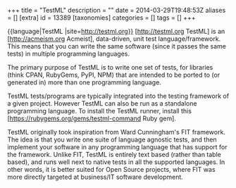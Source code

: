+++
title = "TestML"
description = ""
date = 2014-03-29T19:48:53Z
aliases = []
[extra]
id = 13389
[taxonomies]
categories = []
tags = []
+++

{{language|TestML
|site=http://testml.org}}
[http://testml.org TestML] is an [http://acmeism.org Acmeist], data-driven, unit test language/framework. This means that you can write the same software (since it passes the same tests) in multiple programming languages.

The primary purpose of TestML is to write one set of tests, for libraries (think CPAN, RubyGems, PyPI, NPM) that are intended to be ported to (or generated in) more than one programming language.

TestML tests/programs are typically integrated into the testing framework of a given project. However TestML can also be run as a standalone programming language. To install the TestML runner, install this [https://rubygems.org/gems/testml-command Ruby gem].

TestML originally took inspiration from Ward Cunningham's FIT framework. The idea is that you write one suite of language agnostic tests, and then implement your software in any programming language that has support for the framework. Unlike FIT, TestML is entirely text based (rather than table based), and runs well next to native tests in all the supported languages. In other words, it is better suited for Open Source projects, where FIT was more directly targeted at business/IT software development.
